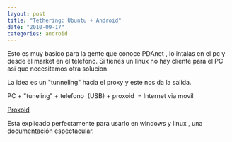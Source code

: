 ```yaml
---
layout: post
title: "Tethering: Ubuntu + Android"
date: "2010-09-17"
categories: android
---
```


Esto es muy basico para la gente que conoce PDAnet , lo intalas en el pc y desde el market en el telefono. Si tienes un linux no hay cliente para el PC asi que necesitamos otra solucion.

La idea es un "tunneling" hacia el proxy y este nos da la salida.

PC + "tuneling" + telefono  (USB) + proxoid  = Internet via movil

[Proxoid](https://code.google.com/p/proxoid/)

Esta explicado perfectamente para usarlo en windows y linux , una documentación espectacular.
